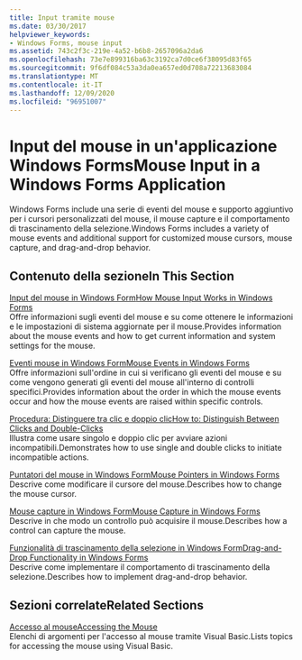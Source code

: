 ```yaml
---
title: Input tramite mouse
ms.date: 03/30/2017
helpviewer_keywords:
- Windows Forms, mouse input
ms.assetid: 743c2f3c-219e-4a52-b6b8-2657096a2da6
ms.openlocfilehash: 73e7e899316ba63c3192ca7d0ce6f38095d83f65
ms.sourcegitcommit: 9f6df084c53a3da0ea657ed0d708a72213683084
ms.translationtype: MT
ms.contentlocale: it-IT
ms.lasthandoff: 12/09/2020
ms.locfileid: "96951007"
---
```

# <a name="mouse-input-in-a-windows-forms-application"></a><span data-ttu-id="b4ae7-102">Input del mouse in un'applicazione Windows Forms</span><span class="sxs-lookup"><span data-stu-id="b4ae7-102">Mouse Input in a Windows Forms Application</span></span>

<span data-ttu-id="b4ae7-103">Windows Forms include una serie di eventi del mouse e supporto aggiuntivo per i cursori personalizzati del mouse, il mouse capture e il comportamento di trascinamento della selezione.</span><span class="sxs-lookup"><span data-stu-id="b4ae7-103">Windows Forms includes a variety of mouse events and additional support for customized mouse cursors, mouse capture, and drag-and-drop behavior.</span></span>  
  
## <a name="in-this-section"></a><span data-ttu-id="b4ae7-104">Contenuto della sezione</span><span class="sxs-lookup"><span data-stu-id="b4ae7-104">In This Section</span></span>  

 [<span data-ttu-id="b4ae7-105">Input del mouse in Windows Form</span><span class="sxs-lookup"><span data-stu-id="b4ae7-105">How Mouse Input Works in Windows Forms</span></span>](how-mouse-input-works-in-windows-forms.md)  
 <span data-ttu-id="b4ae7-106">Offre informazioni sugli eventi del mouse e su come ottenere le informazioni e le impostazioni di sistema aggiornate per il mouse.</span><span class="sxs-lookup"><span data-stu-id="b4ae7-106">Provides information about the mouse events and how to get current information and system settings for the mouse.</span></span>  
  
 [<span data-ttu-id="b4ae7-107">Eventi mouse in Windows Form</span><span class="sxs-lookup"><span data-stu-id="b4ae7-107">Mouse Events in Windows Forms</span></span>](mouse-events-in-windows-forms.md)  
 <span data-ttu-id="b4ae7-108">Offre informazioni sull'ordine in cui si verificano gli eventi del mouse e su come vengono generati gli eventi del mouse all'interno di controlli specifici.</span><span class="sxs-lookup"><span data-stu-id="b4ae7-108">Provides information about the order in which the mouse events occur and how the mouse events are raised within specific controls.</span></span>  
  
 [<span data-ttu-id="b4ae7-109">Procedura: Distinguere tra clic e doppio clic</span><span class="sxs-lookup"><span data-stu-id="b4ae7-109">How to: Distinguish Between Clicks and Double-Clicks</span></span>](how-to-distinguish-between-clicks-and-double-clicks.md)  
 <span data-ttu-id="b4ae7-110">Illustra come usare singolo e doppio clic per avviare azioni incompatibili.</span><span class="sxs-lookup"><span data-stu-id="b4ae7-110">Demonstrates how to use single and double clicks to initiate incompatible actions.</span></span>  
  
 [<span data-ttu-id="b4ae7-111">Puntatori del mouse in Windows Form</span><span class="sxs-lookup"><span data-stu-id="b4ae7-111">Mouse Pointers in Windows Forms</span></span>](mouse-pointers-in-windows-forms.md)  
 <span data-ttu-id="b4ae7-112">Descrive come modificare il cursore del mouse.</span><span class="sxs-lookup"><span data-stu-id="b4ae7-112">Describes how to change the mouse cursor.</span></span>  
  
 [<span data-ttu-id="b4ae7-113">Mouse capture in Windows Form</span><span class="sxs-lookup"><span data-stu-id="b4ae7-113">Mouse Capture in Windows Forms</span></span>](mouse-capture-in-windows-forms.md)  
 <span data-ttu-id="b4ae7-114">Descrive in che modo un controllo può acquisire il mouse.</span><span class="sxs-lookup"><span data-stu-id="b4ae7-114">Describes how a control can capture the mouse.</span></span>  
  
 [<span data-ttu-id="b4ae7-115">Funzionalità di trascinamento della selezione in Windows Form</span><span class="sxs-lookup"><span data-stu-id="b4ae7-115">Drag-and-Drop Functionality in Windows Forms</span></span>](drag-and-drop-functionality-in-windows-forms.md)  
 <span data-ttu-id="b4ae7-116">Descrive come implementare il comportamento di trascinamento della selezione.</span><span class="sxs-lookup"><span data-stu-id="b4ae7-116">Describes how to implement drag-and-drop behavior.</span></span>  
  
## <a name="related-sections"></a><span data-ttu-id="b4ae7-117">Sezioni correlate</span><span class="sxs-lookup"><span data-stu-id="b4ae7-117">Related Sections</span></span>  

 [<span data-ttu-id="b4ae7-118">Accesso al mouse</span><span class="sxs-lookup"><span data-stu-id="b4ae7-118">Accessing the Mouse</span></span>](/dotnet/visual-basic/developing-apps/programming/computer-resources/accessing-the-mouse)  
 <span data-ttu-id="b4ae7-119">Elenchi di argomenti per l'accesso al mouse tramite Visual Basic.</span><span class="sxs-lookup"><span data-stu-id="b4ae7-119">Lists topics for accessing the mouse using Visual Basic.</span></span>

